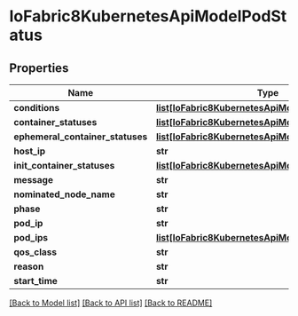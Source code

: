 # IoFabric8KubernetesApiModelPodStatus

## Properties
Name | Type | Description | Notes
------------ | ------------- | ------------- | -------------
**conditions** | [**list[IoFabric8KubernetesApiModelPodCondition]**](IoFabric8KubernetesApiModelPodCondition.md) |  | [optional] 
**container_statuses** | [**list[IoFabric8KubernetesApiModelContainerStatus]**](IoFabric8KubernetesApiModelContainerStatus.md) |  | [optional] 
**ephemeral_container_statuses** | [**list[IoFabric8KubernetesApiModelContainerStatus]**](IoFabric8KubernetesApiModelContainerStatus.md) |  | [optional] 
**host_ip** | **str** |  | [optional] 
**init_container_statuses** | [**list[IoFabric8KubernetesApiModelContainerStatus]**](IoFabric8KubernetesApiModelContainerStatus.md) |  | [optional] 
**message** | **str** |  | [optional] 
**nominated_node_name** | **str** |  | [optional] 
**phase** | **str** |  | [optional] 
**pod_ip** | **str** |  | [optional] 
**pod_ips** | [**list[IoFabric8KubernetesApiModelPodIP]**](IoFabric8KubernetesApiModelPodIP.md) |  | [optional] 
**qos_class** | **str** |  | [optional] 
**reason** | **str** |  | [optional] 
**start_time** | **str** |  | [optional] 

[[Back to Model list]](../README.md#documentation-for-models) [[Back to API list]](../README.md#documentation-for-api-endpoints) [[Back to README]](../README.md)

